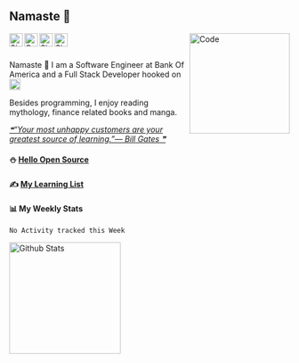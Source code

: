## Namaste :pray:

<a href="https://www.linkedin.com/in/siddharth-chandra1/">
  <img align="left" alt="Siddharth's LinkedIn" width="24px" height="24px" src="https://raw.githubusercontent.com/siddharth2016/siddharth2016/master/images/linkedin.svg" />
</a>  
<a href="https://doi.org/10.1080/1206212X.2020.1759857">
  <img align="left" alt="Co-Authored Research" width="24px" height="24px" src="https://raw.githubusercontent.com/siddharth2016/siddharth2016/master/images/research.svg" />
</a>  
<a href="https://www.hackerrank.com/siddharthchandr1">
  <img align="left" alt="Siddharth's HackerRank" width="24px" height="24px" src="https://raw.githubusercontent.com/siddharth2016/siddharth2016/master/images/hackerrank.png" />
</a>  
<a href="https://siddharth2016.github.io/">
  <img align="left" alt="Siddharth's GitHub" width="24px" height="24px" src="https://cdn.jsdelivr.net/npm/simple-icons@3.9.0/icons/github.svg" />
</a>
<a href="https://github.com/siddharth2016/update-readme-image">
<!--START_SECTION:update_image-->
<img src=https://raw.githubusercontent.com/siddharth2016/siddharth2016/master/.github/images/image4.gif height=180px width=180px align=right alt=Code Karo Image />
<!--END_SECTION:update_image-->
</a>

<br />
<br />

Namaste :pray: I am a Software Engineer at Bank Of America and a Full Stack Developer hooked on <img alt="Python Icon" width="20px" src="https://raw.githubusercontent.com/siddharth2016/siddharth2016/master/images/python.gif" />

Besides programming, I enjoy reading mythology, finance related books and manga.

<a href="https://github.com/siddharth2016/quote-readme">
<!--STARTS_HERE_QUOTE_README-->
<i>❝“Your most unhappy customers are your greatest source of learning.”— Bill Gates   ❞</i>
<!--ENDS_HERE_QUOTE_README-->
</a>

#### ⛄ [Hello Open Source](https://github.com/siddharth2016/hello-open-source#hello-open-source)

#### ✍ [My Learning List](https://github.com/siddharth2016/my-learning#my-learning) 

#### 📊 My Weekly Stats
<!--START_SECTION:waka-->
```text
No Activity tracked this Week
```
<!--END_SECTION:waka-->


<a href="https://github-readme-stats.vercel.app/api?username=siddharth2016&theme=vision-friendly-dark&show_icons=true&count_private=true&include_all_commits=true">
  <img align="center" alt="Github Stats" height="200" src="https://github-readme-stats.vercel.app/api?username=siddharth2016&theme=vision-friendly-dark&show_icons=true&include_all_commits=true" />
</a>
